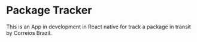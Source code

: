 # Package Tracker
This is an App in development  in React native for track a package in transit by Correios Brazil.
